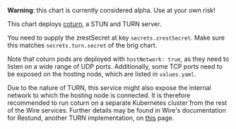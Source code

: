 **Warning**: this chart is currently considered alpha. Use at your own risk!

This chart deploys [coturn](https://github.com/coturn/coturn), a STUN and TURN
server.

You need to supply the zrestSecret at key `secrets.zrestSecret`. Make sure this
matches `secrets.turn.secret` of the brig chart.

Note that coturn pods are deployed with `hostNetwork: true`, as they need to
listen on a wide range of UDP ports. Additionally, some TCP ports need to be
exposed on the hosting node, which are listed in `values.yaml`.

Due to the nature of TURN, this service might also expose the
internal network to which the hosting node is connected. It is
therefore recommended to run coturn on a separate Kubernetes cluster
from the rest of the Wire services. Further details may be found in
Wire's documentation for Restund, another TURN implementation, on
[this](https://docs.wire.com/understand/restund.html#network) page.
